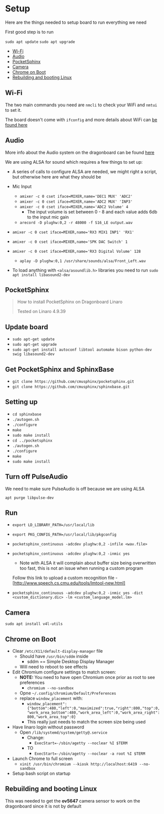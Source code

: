 # Setup

Here are the things needed to setup board to run everything we need

First good step is to run
	
`sudo apt update`
`sudo apt upgrade`

- [Wi-Fi](#wi-fi)
- [Audio](#audio)
- [PocketSphinx](#pocketsphinx)
- [Camera](#camera)
- [Chrome on Boot](#chrome-on-boot)
- [Rebuilding and booting Linux](#rebuilding-and-booting-linux)

## Wi-Fi

The two main commands you need are `nmcli` to check your WiFi and `nmtui` to set it.

The board doesn't come with `ifconfig` and more details about WiFi can [be found here](https://developer.qualcomm.com/mlh)

## Audio

More info about the Audio system on the dragonboard can be found [here](https://developer.qualcomm.com/qfile/29468/lm80-p0436-43_stereocontaudioroutappnote.pdf)

We are using ALSA for sound which requires a few things to set up:

- A series of calls to configure ALSA are needed, we might right a script, but otherwise here are what they should be
- Mic Input
	- `amixer -c 0 cset iface=MIXER,name='DEC1 MUX' 'ADC2'`
	- `amixer -c 0 cset iface=MIXER,name='ADC2 MUX' 'INP3'`
	- `amixer -c 0 cset iface=MIXER,name='ADC2 Volume' 4`
		- The input volume is set between 0 - 8 and each value adds 6db to the input mic gain
	- `arecord -D plughw:0,2 -r 48000 -f S16_LE output.wav`
- `amixer -c 0 cset iface=MIXER,name='RX3 MIX1 INP1' 'RX1'`
- `amixer -c 0 cset iface=MIXER,name='SPK DAC Switch' 1`
- `amixer -c 0 cset iface=MIXER,name='RX3 Digital Volume' 128`
	- `aplay -D plughw:0,1 /usr/share/sounds/alsa/Front_Left.wav`

- To load anything with `<alsa/asoundlib.h>` libraries you need to run `sudo apt install libasound2-dev`

## PocketSphinx

> How to install PocketSphinx on Dragonboard Linaro
>
> Tested on Linaro 4.9.39

## Update board

- `sudo apt-get update`
- `sudo apt-get upgrade`
- `sudo apt-get install autoconf libtool automake bison python-dev swig libasound2-dev`

## Get PocketSphinx and SphinxBase

- `git clone https://github.com/cmusphinx/pocketsphinx.git`
- `git clone https://github.com/cmusphinx/sphinxbase.git`

## Setting up

- `cd sphinxbase`
- `./autogen.sh`
- `./configure`
- `make`
- `sudo make install`
- `cd ../pocketsphinx`
- `./autogen.sh`
- `./configure`
- `make`
- `sudo make install`

## Turn off PulseAudio

We need to make sure PulseAudio is off because we are using ALSA

`apt purge libpulse-dev`

## Run

- `export LD_LIBRARY_PATH=/usr/local/lib`
- `export PKG_CONFIG_PATH=/usr/local/lib/pkgconfig`

- `pocketsphinx_continuous -adcdev plughw:0,2 -infile <wav.file>`
- `pocketsphinx_continuous -adcdev plughw:0,2 -inmic yes`
    - Note with ALSA it will complain about buffer size being overwritten too fast, this is not an issue when running a custom program
   
   Follow this link to upload a custom recognition file - [http://www.speech.cs.cmu.edu/tools/lmtool-new.html]
- `pocketsphinx_continuous -adcdev plughw:0,2 -inmic yes -dict <custom_dictionary.dic> -lm <custom_language_model.lm>`

## Camera

`sudo apt install v4l-utils`

## Chrome on Boot

- Clear `/etc/X11/default-display-manager` file
	- Should have `/usr/bin/sddm` inside
		- sddm == Simple Desktop Display Manager
	- Will need to reboot to see effects
- Edit Chromium configure settings to match screen:
	- **NOTE:** You need to have open Chromium once prior as root to see preferences
		- `chromium --no-sandbox`
	- Opne `~/.config/chromium/Default/Preferences`
	- replace `window_placement` with:
		- `window_placement":{"bottom":480,"left":0,"maximized":true,"right":800,"top":0,"work_area_bottom":480,"work_area_left":0,"work_area_right":800,"work_area_top":0}`
		- This really just needs to match the screen size being used
- Have linaro login without password 
	- Open `/lib/systemd/system/getty@.service`
		- Change:
			- `ExecStart=-/sbin/agetty --noclear %I $TERM`
		- TO 
			- `ExecStart=-/sbin/agetty --noclear -a root %I $TERM`
- Launch Chrome to full screen
	- `xinit /usr/bin/chromium --kiosk http://localhost:6419 --no-sandbox`
- Setup bash script on startup 

## Rebuilding and booting Linux

This was needed to get the **ov5647** camera sensor to work on the dragonboard since it is not by default


